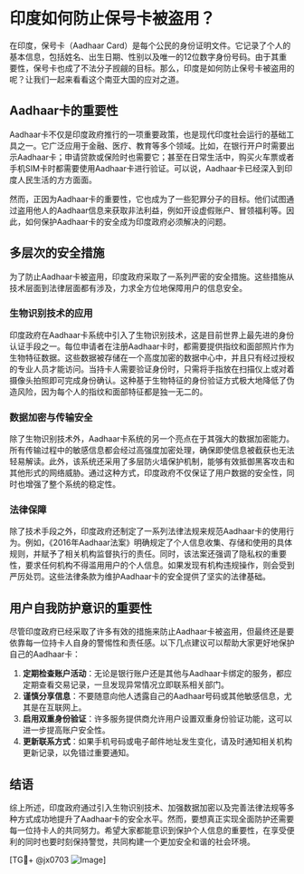 # 印度如何防止保号卡被盗用？

在印度，保号卡（Aadhaar Card）是每个公民的身份证明文件。它记录了个人的基本信息，包括姓名、出生日期、性别以及唯一的12位数字身份号码。由于其重要性，保号卡也成了不法分子觊觎的目标。那么，印度是如何防止保号卡被盗用的呢？让我们一起来看看这个南亚大国的应对之道。

## Aadhaar卡的重要性

Aadhaar卡不仅是印度政府推行的一项重要政策，也是现代印度社会运行的基础工具之一。它广泛应用于金融、医疗、教育等多个领域。比如，在银行开户时需要出示Aadhaar卡；申请贷款或保险时也需要它；甚至在日常生活中，购买火车票或者手机SIM卡时都需要使用Aadhaar卡进行验证。可以说，Aadhaar卡已经深入到印度人民生活的方方面面。

然而，正因为Aadhaar卡的重要性，它也成为了一些犯罪分子的目标。他们试图通过盗用他人的Aadhaar信息来获取非法利益，例如开设虚假账户、冒领福利等。因此，如何保护Aadhaar卡的安全成为印度政府必须解决的问题。

## 多层次的安全措施

为了防止Aadhaar卡被盗用，印度政府采取了一系列严密的安全措施。这些措施从技术层面到法律层面都有涉及，力求全方位地保障用户的信息安全。

### 生物识别技术的应用

印度政府在Aadhaar卡系统中引入了生物识别技术，这是目前世界上最先进的身份认证手段之一。每位申请者在注册Aadhaar卡时，都需要提供指纹和面部照片作为生物特征数据。这些数据被存储在一个高度加密的数据中心中，并且只有经过授权的专业人员才能访问。当持卡人需要验证身份时，只需将手指放在扫描仪上或对着摄像头拍照即可完成身份确认。这种基于生物特征的身份验证方式极大地降低了伪造风险，因为每个人的指纹和面部特征都是独一无二的。

### 数据加密与传输安全

除了生物识别技术外，Aadhaar卡系统的另一个亮点在于其强大的数据加密能力。所有传输过程中的敏感信息都会经过高强度加密处理，确保即使信息被截获也无法轻易解读。此外，该系统还采用了多层防火墙保护机制，能够有效抵御黑客攻击和其他形式的网络威胁。通过这种方式，印度政府不仅保证了用户数据的安全性，同时也增强了整个系统的稳定性。

### 法律保障

除了技术手段之外，印度政府还制定了一系列法律法规来规范Aadhaar卡的使用行为。例如，《2016年Aadhaar法案》明确规定了个人信息收集、存储和使用的具体规则，并赋予了相关机构监督执行的责任。同时，该法案还强调了隐私权的重要性，要求任何机构不得滥用用户的个人信息。如果发现有机构违规操作，则会受到严厉处罚。这些法律条款为维护Aadhaar卡的安全提供了坚实的法律基础。

## 用户自我防护意识的重要性

尽管印度政府已经采取了许多有效的措施来防止Aadhaar卡被盗用，但最终还是要依靠每一位持卡人自身的警惕性和责任感。以下几点建议可以帮助大家更好地保护自己的Aadhaar卡：

1. **定期检查账户活动**：无论是银行账户还是其他与Aadhaar卡绑定的服务，都应定期查看交易记录，一旦发现异常情况立即联系相关部门。
2. **谨慎分享信息**：不要随意向他人透露自己的Aadhaar号码或其他敏感信息，尤其是在互联网上。
3. **启用双重身份验证**：许多服务提供商允许用户设置双重身份验证功能，这可以进一步提高账户安全性。
4. **更新联系方式**：如果手机号码或电子邮件地址发生变化，请及时通知相关机构更新记录，以免错过重要通知。

## 结语

综上所述，印度政府通过引入生物识别技术、加强数据加密以及完善法律法规等多种方式成功地提升了Aadhaar卡的安全水平。然而，要想真正实现全面防护还需要每一位持卡人的共同努力。希望大家都能意识到保护个人信息的重要性，在享受便利的同时也要时刻保持警觉，共同构建一个更加安全和谐的社会环境。

[TG💪+ @jx0703 ![Image](https://github.com/user-attachments/assets/dbca1d08-cadb-493c-b0ec-ad6f7a83f270)]